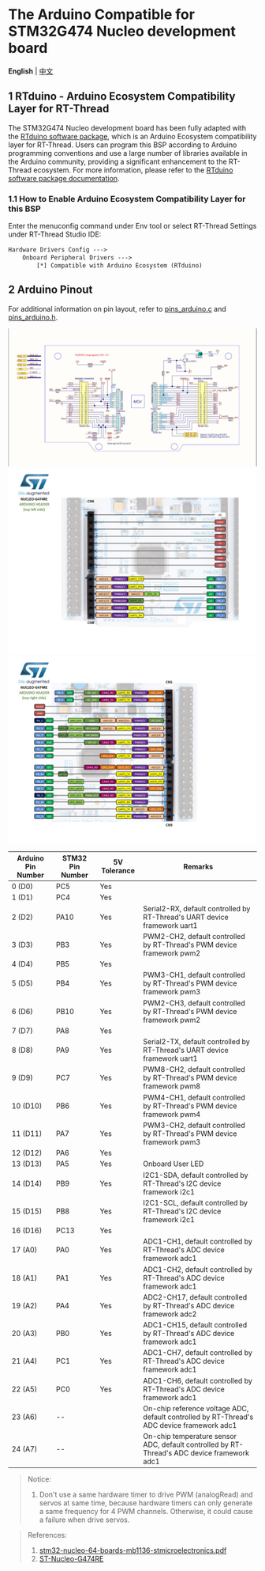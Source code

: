 # The Arduino Compatible for STM32G474 Nucleo development board

**English** | [中文](README_zh.md)

## 1 RTduino - Arduino Ecosystem Compatibility Layer for RT-Thread

The STM32G474 Nucleo development board has been fully adapted with the [RTduino software package](https://github.com/RTduino/RTduino), which is an Arduino Ecosystem compatibility layer for RT-Thread. Users can program this BSP according to Arduino programming conventions and use a large number of libraries available in the Arduino community, providing a significant enhancement to the RT-Thread ecosystem. For more information, please refer to the [RTduino software package documentation](https://github.com/RTduino/RTduino).

### 1.1 How to Enable Arduino Ecosystem Compatibility Layer for this BSP 

Enter the menuconfig command under Env tool or select RT-Thread Settings under RT-Thread Studio IDE:

```Kconfig
Hardware Drivers Config --->
    Onboard Peripheral Drivers --->
        [*] Compatible with Arduino Ecosystem (RTduino)
```

## 2 Arduino Pinout

For additional information on pin layout, refer to [pins_arduino.c](pins_arduino.c) and [pins_arduino.h](pins_arduino.h).


![stm32g474-nucleo-pinout.jpg](./stm32g474-nucleo-pinout.jpg)
![nucleo_g474re_arduino_left.jpg](./nucleo_g474re_arduino_left.jpg)
![nucleo_g474re_arduino_right.jpg](./nucleo_g474re_arduino_right.jpg)

| Arduino Pin Number  | STM32 Pin Number | 5V Tolerance | Remarks |
| ------------------- | --------- | ---- | ------------------------------------------------------------------------- |
| 0 (D0) | PC5 | Yes |  |
| 1 (D1) | PC4 | Yes |  |
| 2 (D2) | PA10 | Yes | Serial2-RX, default controlled by RT-Thread's UART device framework uart1 |
| 3 (D3) | PB3 | Yes | PWM2-CH2, default controlled by RT-Thread's PWM device framework pwm2 |
| 4 (D4) | PB5 | Yes |  |
| 5 (D5) | PB4 | Yes | PWM3-CH1, default controlled by RT-Thread's PWM device framework pwm3 |
| 6 (D6) | PB10 | Yes | PWM2-CH3, default controlled by RT-Thread's PWM device framework pwm2 |
| 7 (D7) | PA8 | Yes |  |
| 8 (D8) | PA9 | Yes | Serial2-TX, default controlled by RT-Thread's UART device framework uart1 |
| 9 (D9) | PC7 | Yes | PWM8-CH2, default controlled by RT-Thread's PWM device framework pwm8 |
| 10 (D10) | PB6 | Yes | PWM4-CH1, default controlled by RT-Thread's PWM device framework pwm4 |
| 11 (D11) | PA7 | Yes | PWM3-CH2, default controlled by RT-Thread's PWM device framework pwm3 |
| 12 (D12) | PA6 | Yes |  |
| 13 (D13) | PA5 | Yes | Onboard User LED |
| 14 (D14) | PB9 | Yes | I2C1-SDA, default controlled by RT-Thread's I2C device framework i2c1 |
| 15 (D15) | PB8 | Yes | I2C1-SCL, default controlled by RT-Thread's I2C device framework i2c1 |
| 16 (D16) | PC13 | Yes |  |
| 17 (A0) | PA0 | Yes | ADC1-CH1, default controlled by RT-Thread's ADC device framework adc1 |
| 18 (A1) | PA1 | Yes | ADC1-CH2, default controlled by RT-Thread's ADC device framework adc1 |
| 19 (A2) | PA4 | Yes | ADC2-CH17, default controlled by RT-Thread's ADC device framework adc2 |
| 20 (A3) | PB0 | Yes | ADC1-CH15, default controlled by RT-Thread's ADC device framework adc1 |
| 21 (A4) | PC1 | Yes | ADC1-CH7, default controlled by RT-Thread's ADC device framework adc1 |
| 22 (A5) | PC0 | Yes | ADC1-CH6, default controlled by RT-Thread's ADC device framework adc1 |
| 23 (A6) | -- |  | On-chip reference voltage ADC, default controlled by RT-Thread's ADC device framework adc1 |
| 24 (A7) | -- |  | On-chip temperature sensor ADC, default controlled by RT-Thread's ADC device framework adc1 |

> Notice:
> 
> 1. Don't use a same hardware timer to drive PWM (analogRead) and servos at same time, because hardware timers can only generate a same frequency for 4 PWM channels. Otherwise, it could cause a failure when drive servos.

> References:
> 1. [stm32-nucleo-64-boards-mb1136-stmicroelectronics.pdf](https://www.st.com/resource/en/user_manual/dm00105823-stm32-nucleo-64-boards-mb1136-stmicroelectronics.pdf)
> 2. [ST-Nucleo-G474RE](https://os.mbed.com/platforms/ST-Nucleo-G474RE)
